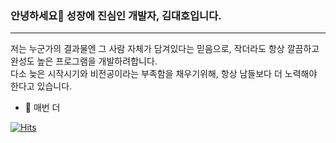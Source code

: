 ### 안녕하세요👋 성장에 진심인 개발자, 김대호입니다.
---

저는 누군가의 결과물엔 그 사람 자체가 담겨있다는 믿음으로, 작더라도 항상 깔끔하고 완성도 높은 프로그램을 개발하려합니다.  
다소 늦은 시작시기와 비전공이라는 부족함을 채우기위해, 항상 남들보다 더 노력해야 한다고 있습니다.

- 📖 매번 더 


[![Hits](https://hits.seeyoufarm.com/api/count/incr/badge.svg?url=https%3A%2F%2Fgithub.com%2Fdestiny1017&count_bg=%2379C83D&title_bg=%23555555&icon=&icon_color=%23E7E7E7&title=hits&edge_flat=false)](https://hits.seeyoufarm.com)
